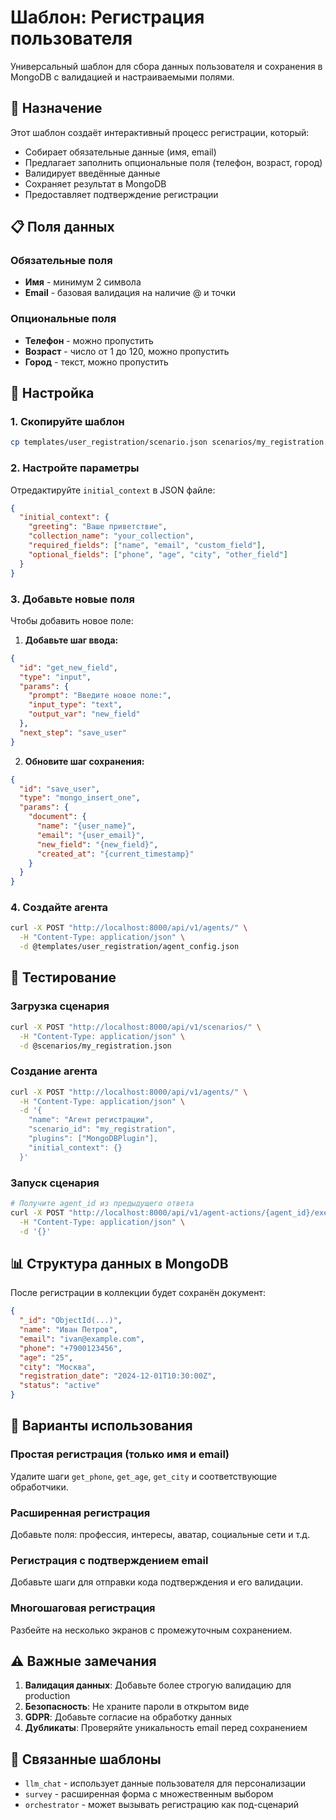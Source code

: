 # Шаблон: Регистрация пользователя

Универсальный шаблон для сбора данных пользователя и сохранения в MongoDB с валидацией и настраиваемыми полями.

## 🎯 Назначение

Этот шаблон создаёт интерактивный процесс регистрации, который:
- Собирает обязательные данные (имя, email)
- Предлагает заполнить опциональные поля (телефон, возраст, город)
- Валидирует введённые данные
- Сохраняет результат в MongoDB
- Предоставляет подтверждение регистрации

## 📋 Поля данных

### Обязательные поля
- **Имя** - минимум 2 символа
- **Email** - базовая валидация на наличие @ и точки

### Опциональные поля
- **Телефон** - можно пропустить
- **Возраст** - число от 1 до 120, можно пропустить
- **Город** - текст, можно пропустить

## 🔧 Настройка

### 1. Скопируйте шаблон
```bash
cp templates/user_registration/scenario.json scenarios/my_registration.json
```

### 2. Настройте параметры
Отредактируйте `initial_context` в JSON файле:

```json
{
  "initial_context": {
    "greeting": "Ваше приветствие",
    "collection_name": "your_collection",
    "required_fields": ["name", "email", "custom_field"],
    "optional_fields": ["phone", "age", "city", "other_field"]
  }
}
```

### 3. Добавьте новые поля
Чтобы добавить новое поле:

1. **Добавьте шаг ввода:**
```json
{
  "id": "get_new_field",
  "type": "input", 
  "params": {
    "prompt": "Введите новое поле:",
    "input_type": "text",
    "output_var": "new_field"
  },
  "next_step": "save_user"
}
```

2. **Обновите шаг сохранения:**
```json
{
  "id": "save_user",
  "type": "mongo_insert_one",
  "params": {
    "document": {
      "name": "{user_name}",
      "email": "{user_email}",
      "new_field": "{new_field}",
      "created_at": "{current_timestamp}"
    }
  }
}
```

### 4. Создайте агента
```bash
curl -X POST "http://localhost:8000/api/v1/agents/" \
  -H "Content-Type: application/json" \
  -d @templates/user_registration/agent_config.json
```

## 🧪 Тестирование

### Загрузка сценария
```bash
curl -X POST "http://localhost:8000/api/v1/scenarios/" \
  -H "Content-Type: application/json" \
  -d @scenarios/my_registration.json
```

### Создание агента
```bash
curl -X POST "http://localhost:8000/api/v1/agents/" \
  -H "Content-Type: application/json" \
  -d '{
    "name": "Агент регистрации",
    "scenario_id": "my_registration", 
    "plugins": ["MongoDBPlugin"],
    "initial_context": {}
  }'
```

### Запуск сценария
```bash
# Получите agent_id из предыдущего ответа
curl -X POST "http://localhost:8000/api/v1/agent-actions/{agent_id}/execute" \
  -H "Content-Type: application/json" \
  -d '{}'
```

## 📊 Структура данных в MongoDB

После регистрации в коллекции будет сохранён документ:

```json
{
  "_id": "ObjectId(...)",
  "name": "Иван Петров",
  "email": "ivan@example.com", 
  "phone": "+7900123456",
  "age": "25",
  "city": "Москва",
  "registration_date": "2024-12-01T10:30:00Z",
  "status": "active"
}
```

## 🔀 Варианты использования

### Простая регистрация (только имя и email)
Удалите шаги `get_phone`, `get_age`, `get_city` и соответствующие обработчики.

### Расширенная регистрация
Добавьте поля: профессия, интересы, аватар, социальные сети и т.д.

### Регистрация с подтверждением email
Добавьте шаги для отправки кода подтверждения и его валидации.

### Многошаговая регистрация
Разбейте на несколько экранов с промежуточным сохранением.

## ⚠️ Важные замечания

1. **Валидация данных**: Добавьте более строгую валидацию для production
2. **Безопасность**: Не храните пароли в открытом виде
3. **GDPR**: Добавьте согласие на обработку данных
4. **Дубликаты**: Проверяйте уникальность email перед сохранением

## 🔗 Связанные шаблоны

- `llm_chat` - использует данные пользователя для персонализации
- `survey` - расширенная форма с множественным выбором
- `orchestrator` - может вызывать регистрацию как под-сценарий 